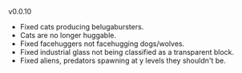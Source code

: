 v0.0.10

- Fixed cats producing belugabursters.
- Cats are no longer huggable.
- Fixed facehuggers not facehugging dogs/wolves.
- Fixed industrial glass not being classified as a transparent block.
- Fixed aliens, predators spawning at y levels they shouldn't be.